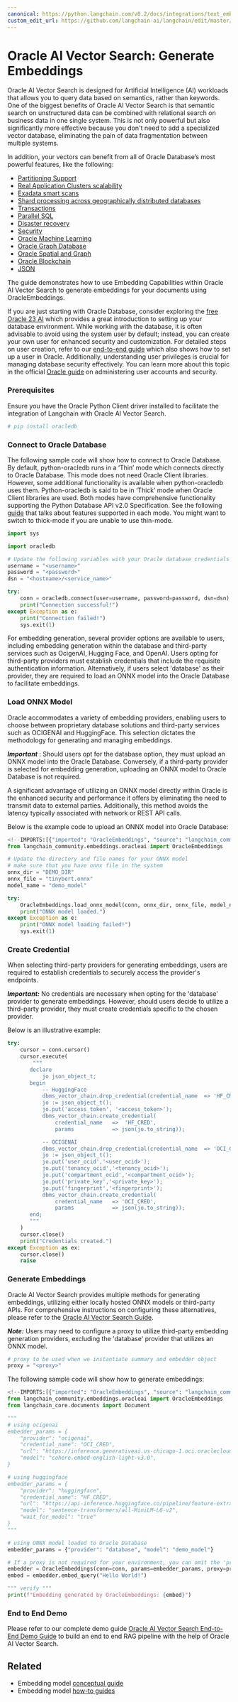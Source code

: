 ```yaml
---
canonical: https://python.langchain.com/v0.2/docs/integrations/text_embedding/oracleai/
custom_edit_url: https://github.com/langchain-ai/langchain/edit/master/docs/docs/integrations/text_embedding/oracleai.ipynb
---
```


# Oracle AI Vector Search: Generate Embeddings
Oracle AI Vector Search is designed for Artificial Intelligence (AI) workloads that allows you to query data based on semantics, rather than keywords.
One of the biggest benefits of Oracle AI Vector Search is that semantic search on unstructured data can be combined with relational search on business data in one single system.
This is not only powerful but also significantly more effective because you don't need to add a specialized vector database, eliminating the pain of data fragmentation between multiple systems.

In addition, your vectors can benefit from all of Oracle Database’s most powerful features, like the following:

* [Partitioning Support](https://www.oracle.com/database/technologies/partitioning.html)
* [Real Application Clusters scalability](https://www.oracle.com/database/real-application-clusters/)
* [Exadata smart scans](https://www.oracle.com/database/technologies/exadata/software/smartscan/)
* [Shard processing across geographically distributed databases](https://www.oracle.com/database/distributed-database/)
* [Transactions](https://docs.oracle.com/en/database/oracle/oracle-database/23/cncpt/transactions.html)
* [Parallel SQL](https://docs.oracle.com/en/database/oracle/oracle-database/21/vldbg/parallel-exec-intro.html#GUID-D28717E4-0F77-44F5-BB4E-234C31D4E4BA)
* [Disaster recovery](https://www.oracle.com/database/data-guard/)
* [Security](https://www.oracle.com/security/database-security/)
* [Oracle Machine Learning](https://www.oracle.com/artificial-intelligence/database-machine-learning/)
* [Oracle Graph Database](https://www.oracle.com/database/integrated-graph-database/)
* [Oracle Spatial and Graph](https://www.oracle.com/database/spatial/)
* [Oracle Blockchain](https://docs.oracle.com/en/database/oracle/oracle-database/23/arpls/dbms_blockchain_table.html#GUID-B469E277-978E-4378-A8C1-26D3FF96C9A6)
* [JSON](https://docs.oracle.com/en/database/oracle/oracle-database/23/adjsn/json-in-oracle-database.html)

The guide demonstrates how to use Embedding Capabilities within Oracle AI Vector Search to generate embeddings for your documents using OracleEmbeddings.

If you are just starting with Oracle Database, consider exploring the [free Oracle 23 AI](https://www.oracle.com/database/free/#resources) which provides a great introduction to setting up your database environment. While working with the database, it is often advisable to avoid using the system user by default; instead, you can create your own user for enhanced security and customization. For detailed steps on user creation, refer to our [end-to-end guide](https://github.com/langchain-ai/langchain/blob/master/cookbook/oracleai_demo.ipynb) which also shows how to set up a user in Oracle. Additionally, understanding user privileges is crucial for managing database security effectively. You can learn more about this topic in the official [Oracle guide](https://docs.oracle.com/en/database/oracle/oracle-database/19/admqs/administering-user-accounts-and-security.html#GUID-36B21D72-1BBB-46C9-A0C9-F0D2A8591B8D) on administering user accounts and security.

### Prerequisites

Ensure you have the Oracle Python Client driver installed to facilitate the integration of Langchain with Oracle AI Vector Search.

```python
# pip install oracledb
```

### Connect to Oracle Database
The following sample code will show how to connect to Oracle Database. By default, python-oracledb runs in a ‘Thin’ mode which connects directly to Oracle Database. This mode does not need Oracle Client libraries. However, some additional functionality is available when python-oracledb uses them. Python-oracledb is said to be in ‘Thick’ mode when Oracle Client libraries are used. Both modes have comprehensive functionality supporting the Python Database API v2.0 Specification. See the following [guide](https://python-oracledb.readthedocs.io/en/latest/user_guide/appendix_a.html#featuresummary) that talks about features supported in each mode. You might want to switch to thick-mode if you are unable to use thin-mode.

```python
import sys

import oracledb

# Update the following variables with your Oracle database credentials and connection details
username = "<username>"
password = "<password>"
dsn = "<hostname>/<service_name>"

try:
    conn = oracledb.connect(user=username, password=password, dsn=dsn)
    print("Connection successful!")
except Exception as e:
    print("Connection failed!")
    sys.exit(1)
```

For embedding generation, several provider options are available to users, including embedding generation within the database and third-party services such as OcigenAI, Hugging Face, and OpenAI. Users opting for third-party providers must establish credentials that include the requisite authentication information. Alternatively, if users select 'database' as their provider, they are required to load an ONNX model into the Oracle Database to facilitate embeddings.

### Load ONNX Model

Oracle accommodates a variety of embedding providers, enabling users to choose between proprietary database solutions and third-party services such as OCIGENAI and HuggingFace. This selection dictates the methodology for generating and managing embeddings.

***Important*** : Should users opt for the database option, they must upload an ONNX model into the Oracle Database. Conversely, if a third-party provider is selected for embedding generation, uploading an ONNX model to Oracle Database is not required.

A significant advantage of utilizing an ONNX model directly within Oracle is the enhanced security and performance it offers by eliminating the need to transmit data to external parties. Additionally, this method avoids the latency typically associated with network or REST API calls.

Below is the example code to upload an ONNX model into Oracle Database:

```python
<!--IMPORTS:[{"imported": "OracleEmbeddings", "source": "langchain_community.embeddings.oracleai", "docs": "https://api.python.langchain.com/en/latest/embeddings/langchain_community.embeddings.oracleai.OracleEmbeddings.html", "title": "Oracle AI Vector Search: Generate Embeddings"}]-->
from langchain_community.embeddings.oracleai import OracleEmbeddings

# Update the directory and file names for your ONNX model
# make sure that you have onnx file in the system
onnx_dir = "DEMO_DIR"
onnx_file = "tinybert.onnx"
model_name = "demo_model"

try:
    OracleEmbeddings.load_onnx_model(conn, onnx_dir, onnx_file, model_name)
    print("ONNX model loaded.")
except Exception as e:
    print("ONNX model loading failed!")
    sys.exit(1)
```

### Create Credential

When selecting third-party providers for generating embeddings, users are required to establish credentials to securely access the provider's endpoints.

***Important:*** No credentials are necessary when opting for the 'database' provider to generate embeddings. However, should users decide to utilize a third-party provider, they must create credentials specific to the chosen provider.

Below is an illustrative example:

```python
try:
    cursor = conn.cursor()
    cursor.execute(
        """
       declare
           jo json_object_t;
       begin
           -- HuggingFace
           dbms_vector_chain.drop_credential(credential_name  => 'HF_CRED');
           jo := json_object_t();
           jo.put('access_token', '<access_token>');
           dbms_vector_chain.create_credential(
               credential_name   =>  'HF_CRED',
               params            => json(jo.to_string));

           -- OCIGENAI
           dbms_vector_chain.drop_credential(credential_name  => 'OCI_CRED');
           jo := json_object_t();
           jo.put('user_ocid','<user_ocid>');
           jo.put('tenancy_ocid','<tenancy_ocid>');
           jo.put('compartment_ocid','<compartment_ocid>');
           jo.put('private_key','<private_key>');
           jo.put('fingerprint','<fingerprint>');
           dbms_vector_chain.create_credential(
               credential_name   => 'OCI_CRED',
               params            => json(jo.to_string));
       end;
       """
    )
    cursor.close()
    print("Credentials created.")
except Exception as ex:
    cursor.close()
    raise
```

### Generate Embeddings

Oracle AI Vector Search provides multiple methods for generating embeddings, utilizing either locally hosted ONNX models or third-party APIs. For comprehensive instructions on configuring these alternatives, please refer to the [Oracle AI Vector Search Guide](https://docs.oracle.com/en/database/oracle/oracle-database/23/arpls/dbms_vector_chain1.html#GUID-C6439E94-4E86-4ECD-954E-4B73D53579DE).

***Note:*** Users may need to configure a proxy to utilize third-party embedding generation providers, excluding the 'database' provider that utilizes an ONNX model.

```python
# proxy to be used when we instantiate summary and embedder object
proxy = "<proxy>"
```

The following sample code will show how to generate embeddings:

```python
<!--IMPORTS:[{"imported": "OracleEmbeddings", "source": "langchain_community.embeddings.oracleai", "docs": "https://api.python.langchain.com/en/latest/embeddings/langchain_community.embeddings.oracleai.OracleEmbeddings.html", "title": "Oracle AI Vector Search: Generate Embeddings"}, {"imported": "Document", "source": "langchain_core.documents", "docs": "https://api.python.langchain.com/en/latest/documents/langchain_core.documents.base.Document.html", "title": "Oracle AI Vector Search: Generate Embeddings"}]-->
from langchain_community.embeddings.oracleai import OracleEmbeddings
from langchain_core.documents import Document

"""
# using ocigenai
embedder_params = {
    "provider": "ocigenai",
    "credential_name": "OCI_CRED",
    "url": "https://inference.generativeai.us-chicago-1.oci.oraclecloud.com/20231130/actions/embedText",
    "model": "cohere.embed-english-light-v3.0",
}

# using huggingface
embedder_params = {
    "provider": "huggingface", 
    "credential_name": "HF_CRED", 
    "url": "https://api-inference.huggingface.co/pipeline/feature-extraction/", 
    "model": "sentence-transformers/all-MiniLM-L6-v2", 
    "wait_for_model": "true"
}
"""

# using ONNX model loaded to Oracle Database
embedder_params = {"provider": "database", "model": "demo_model"}

# If a proxy is not required for your environment, you can omit the 'proxy' parameter below
embedder = OracleEmbeddings(conn=conn, params=embedder_params, proxy=proxy)
embed = embedder.embed_query("Hello World!")

""" verify """
print(f"Embedding generated by OracleEmbeddings: {embed}")
```

### End to End Demo
Please refer to our complete demo guide [Oracle AI Vector Search End-to-End Demo Guide](https://github.com/langchain-ai/langchain/tree/master/cookbook/oracleai_demo.ipynb) to build an end to end RAG pipeline with the help of Oracle AI Vector Search.

## Related

- Embedding model [conceptual guide](/docs/concepts/#embedding-models)
- Embedding model [how-to guides](/docs/how_to/#embedding-models)